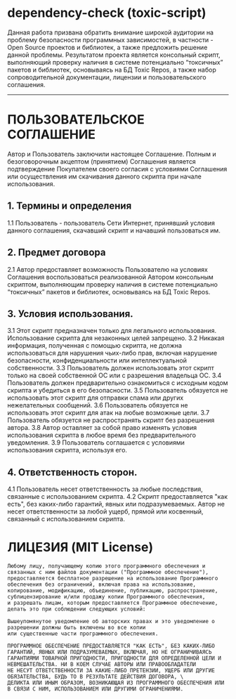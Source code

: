 # dependency-check (toxic-script)

Данная работа призвана обратить внимание широкой аудитории на проблему безопасности программных зависимостей, в частности - Open Source проектов и библиотек, а также предложить решение данной проблемы. Результатом проекта является консольный скрипт, выполняющий проверку наличия в системе потенциально “токсичных” пакетов и библиотек, основываясь на БД Toxic Repos, а также набор сопроводительной документации, лицензии и пользовательского соглашения.

---
# ПОЛЬЗОВАТЕЛЬСКОЕ СОГЛАШЕНИЕ
Автор и Пользователь заключили настоящее Соглашение. Полным и безоговорочным акцептом (принятием) Соглашения является подтверждение Покупателем своего согласия с условиями Соглашения или осуществления им скачивания данного скрипта при начале использования.

## 1. Термины и определения
1.1 Пользователь - пользователь Сети Интернет, принявший условия данного соглашения, скачавший скрипт и начавший пользоваться им.

## 2. Предмет договора
2.1 Автор предоставляет возможность Пользователю на условиях Соглашения воспользоваться реализованной Автором консольным скриптом, выполняющим проверку наличия в системе потенциально “токсичных” пакетов и библиотек, основываясь на БД Toxic Repos. 

## 3. Условия использования. 
3.1 Этот скрипт предназначен только для легального использования. Использование скрипта для незаконных целей запрещено.
3.2 Никакая информация, полученная с помощью скрипта, не должна использоваться для нарушения чьих-либо прав, включая нарушение безопасности, конфиденциальности или интеллектуальной собственности.
3.3 Пользователь должен использовать этот скрипт только на своей собственной ОС или с разрешения владельца ОС.
3.4 Пользователь должен предварительно ознакомиться с исходным кодом скрипта и убедиться в его безопасности. 
3.5 Пользователь обязуется не использовать этот скрипт для отправки спама или других нежелательных сообщений.
3.6 Пользователь обязуется не использовать этот скрипт для атак на любые возможные цели.
3.7 Пользователь обязуется не распространять скрипт без разрешения автора.
3.8 Автор оставляет за собой право изменять условия использования скрипта в любое время без предварительного уведомления.
3.9 Пользователь соглашается с условиями использования скрипта, используя его.

## 4. Ответственность сторон.
4.1 Пользователь несет ответственность за любые последствия, связанные с использованием скрипта.
4.2 Скрипт предоставляется "как есть", без каких-либо гарантий, явных или подразумеваемых. Автор не несет ответственности за любой ущерб, прямой или косвенный, связанный с использованием скрипта.



# ЛИЦЕЗИЯ (MIT License)

```
Любому лицу, получающему копию этого программного обеспечения и связанных с ним файлов документации ("Программное обеспечение"), 
предоставляется бесплатное разрешение на использование Программного обеспечения без ограничений, включая права на использование, 
копирование, модификацию, объединение, публикацию, распространение, сублицензирование и/или продажу копии Программного обеспечения, 
и разрешать лицам, которым предоставляется Программное обеспечение, делать это при соблюдении следующих условий:

Вышеупомянутое уведомление об авторских правах и это уведомление о разрешении должны быть включены во все копии 
или существенные части программного обеспечения.

ПРОГРАММНОЕ ОБЕСПЕЧЕНИЕ ПРЕДОСТАВЛЯЕТСЯ "КАК ЕСТЬ", БЕЗ КАКИХ-ЛИБО ГАРАНТИЙ, ЯВНЫХ ИЛИ ПОДРАЗУМЕВАЕМЫХ, ВКЛЮЧАЯ, НО НЕ ОГРАНИЧИВАЯСЬ
ГАРАНТИЯМИ ТОВАРНОЙ ПРИГОДНОСТИ, ПРИГОДНОСТИ ДЛЯ ОПРЕДЕЛЕННОЙ ЦЕЛИ И НЕВМЕШАТЕЛЬСТВА. НИ В КОЕМ СЛУЧАЕ АВТОРЫ ИЛИ ПРАВООБЛАДАТЕЛИ 
НЕ НЕСУТ ОТВЕТСТВЕННОСТИ ЗА КАКИЕ-ЛИБО ПРЕТЕНЗИИ, УЩЕРБ ИЛИ ДРУГИЕ ОБЯЗАТЕЛЬСТВА, БУДЬ ТО В РЕЗУЛЬТАТЕ ДЕЙСТВИЯ ДОГОВОРА, \
ДЕЛИКТА ИЛИ ИНЫМ ОБРАЗОМ, ВОЗНИКАЮЩАЯ ИЗ ПРОГРАММНОГО ОБЕСПЕЧЕНИЯ ИЛИ В СВЯЗИ С НИМ, ИСПОЛЬЗОВАНИЕМ ИЛИ ДРУГИМИ ОГРАНИЧЕНИЯМИ.

```
